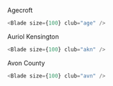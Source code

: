 Agecroft

```js
<Blade size={100} club="age" />
```

Auriol Kensington

```js
<Blade size={100} club="akn" />
```

Avon County

```js
<Blade size={100} club="avn" />
```
